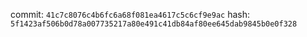 commit: `41c7c8076c4b6fc6a68f081ea4617c5c6cf9e9ac` hash: `5f1423af506b0d78a007735217a80e491c41db84af80ee645dab9845b0e0f328`